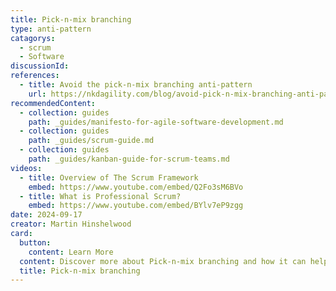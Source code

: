 ```yaml
---
title: Pick-n-mix branching
type: anti-pattern
catagorys:
  - scrum
  - Software
discussionId:
references:
  - title: Avoid the pick-n-mix branching anti-pattern
    url: https://nkdagility.com/blog/avoid-pick-n-mix-branching-anti-pattern/
recommendedContent:
  - collection: guides
    path: _guides/manifesto-for-agile-software-development.md
  - collection: guides
    path: _guides/scrum-guide.md
  - collection: guides
    path: _guides/kanban-guide-for-scrum-teams.md
videos:
  - title: Overview of The Scrum Framework
    embed: https://www.youtube.com/embed/Q2Fo3sM6BVo
  - title: What is Professional Scrum?
    embed: https://www.youtube.com/embed/BYlv7eP9zgg
date: 2024-09-17
creator: Martin Hinshelwood
card:
  button:
    content: Learn More
  content: Discover more about Pick-n-mix branching and how it can help you in your Agile journey!
  title: Pick-n-mix branching
---
```

